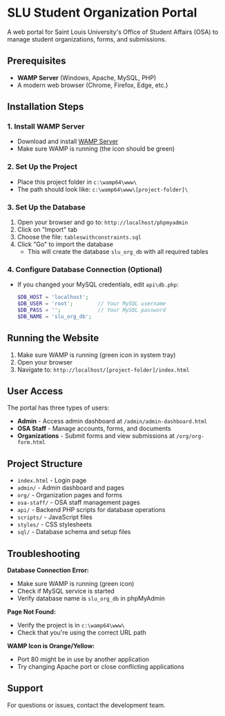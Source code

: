 # SLU Student Organization Portal

A web portal for Saint Louis University's Office of Student Affairs (OSA) to manage student organizations, forms, and submissions.

## Prerequisites

- **WAMP Server** (Windows, Apache, MySQL, PHP)
- A modern web browser (Chrome, Firefox, Edge, etc.)

## Installation Steps

### 1. Install WAMP Server

- Download and install [WAMP Server](https://www.wampserver.com/en/)
- Make sure WAMP is running (the icon should be green)

### 2. Set Up the Project

- Place this project folder in `c:\wamp64\www\`
- The path should look like: `c:\wamp64\www\[project-folder]\`

### 3. Set Up the Database

1. Open your browser and go to: `http://localhost/phpmyadmin`
2. Click on "Import" tab
3. Choose the file: `tableswithconstraints.sql`
4. Click "Go" to import the database
   - This will create the database `slu_org_db` with all required tables

### 4. Configure Database Connection (Optional)

- If you changed your MySQL credentials, edit `api\db.php`:
  ```php
  $DB_HOST = 'localhost';
  $DB_USER = 'root';        // Your MySQL username
  $DB_PASS = '';            // Your MySQL password
  $DB_NAME = 'slu_org_db';
  ```

## Running the Website

1. Make sure WAMP is running (green icon in system tray)
2. Open your browser
3. Navigate to: `http://localhost/[project-folder]/index.html`

## User Access

The portal has three types of users:

- **Admin** - Access admin dashboard at `/admin/admin-dashboard.html`
- **OSA Staff** - Manage accounts, forms, and documents
- **Organizations** - Submit forms and view submissions at `/org/org-form.html`

## Project Structure

- `index.html` - Login page
- `admin/` - Admin dashboard and pages
- `org/` - Organization pages and forms
- `osa-staff/` - OSA staff management pages
- `api/` - Backend PHP scripts for database operations
- `scripts/` - JavaScript files
- `styles/` - CSS stylesheets
- `sql/` - Database schema and setup files

## Troubleshooting

**Database Connection Error:**

- Make sure WAMP is running (green icon)
- Check if MySQL service is started
- Verify database name is `slu_org_db` in phpMyAdmin

**Page Not Found:**

- Verify the project is in `c:\wamp64\www\`
- Check that you're using the correct URL path

**WAMP Icon is Orange/Yellow:**

- Port 80 might be in use by another application
- Try changing Apache port or close conflicting applications

## Support

For questions or issues, contact the development team.
